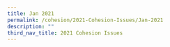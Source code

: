 ```yaml
---
title: Jan 2021
permalink: /cohesion/2021-Cohesion-Issues/Jan-2021
description: ""
third_nav_title: 2021 Cohesion Issues
---
```

